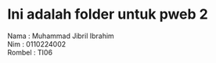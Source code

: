 <h1>Ini adalah folder untuk pweb 2</h1>

Nama : Muhammad Jibril Ibrahim <br>
Nim : 0110224002 <br>
Rombel : TI06 <br>